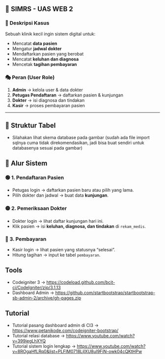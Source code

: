 ## 🏥 **SIMRS - UAS WEB 2**

### 📝 **Deskripsi Kasus**

Sebuah klinik kecil ingin sistem digital untuk:

* Mencatat **data pasien**
* Mengatur **jadwal dokter**
* Mendaftarkan pasien yang berobat
* Mencatat **keluhan dan diagnosa**
* Mencetak **tagihan pembayaran**

### 🎭 **Peran (User Role)**

1. **Admin** → kelola user & data dokter
2. **Petugas Pendaftaran** → daftarkan pasien & kunjungan
3. **Dokter** → isi diagnosa dan tindakan
4. **Kasir** → proses pembayaran pasien

---

## 💾 Struktur Tabel

* Silahakan lihat skema database pada gambar (sudah ada file import sqlnya cuma tidak direkomendasikan, jadi bisa buat sendiri untuk databasenya sesuai pada gambar)

## 🔄 Alur Sistem

### 🟢 **1. Pendaftaran Pasien**

* Petugas login → daftarkan pasien baru atau pilih yang lama.
* Pilih dokter dan jadwal → buat data **kunjungan**.

### 🟡 **2. Pemeriksaan Dokter**

* Dokter login → lihat daftar kunjungan hari ini.
* Klik pasien → isi **keluhan, diagnosa, dan tindakan** di `rekam_medis`.

### 🔵 **3. Pembayaran**

* Kasir login → lihat pasien yang statusnya “selesai”.
* Hitung tagihan → input ke tabel `pembayaran`.


## Tools
* Codeigniter 3 -> https://codeload.github.com/bcit-ci/CodeIgniter/zip/3.1.13
* Dashboard Admin -> https://github.com/startbootstrap/startbootstrap-sb-admin-2/archive/gh-pages.zip

## Tutorial
* Tutorial pasang dashboard admin di CI3 -> https://www.petanikode.com/codeigniter-bootstrap/
* Tutorial relasi database -> https://www.youtube.com/watch?v=399iegLhXYQ
* Tutorial sistem login lengkap -> https://www.youtube.com/watch?v=8ROgaHfLRq0&list=PLFIM0718LjIXU8ul9FiN-owk04cQKtHPw

